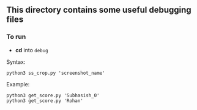 ## This directory contains some useful debugging files

### To run

- **cd** into `debug`

Syntax:
```
python3 ss_crop.py 'screenshot_name' 
```

Example:
```
python3 get_score.py 'Subhasish_0'
python3 get_score.py 'Rohan'
```


